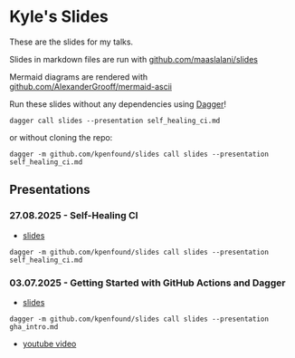 # Kyle's Slides

These are the slides for my talks.

Slides in markdown files are run with [github.com/maaslalani/slides](https://github.com/maaslalani/slides)

Mermaid diagrams are rendered with [github.com/AlexanderGrooff/mermaid-ascii](https://github.com/AlexanderGrooff/mermaid-ascii)

Run these slides without any dependencies using [Dagger](https://dagger.io)!

```
dagger call slides --presentation self_healing_ci.md
```

or without cloning the repo:

```
dagger -m github.com/kpenfound/slides call slides --presentation self_healing_ci.md
```

## Presentations

### 27.08.2025 - Self-Healing CI

- [slides](./self_healing_ci.md)

```
dagger -m github.com/kpenfound/slides call slides --presentation self_healing_ci.md
```

### 03.07.2025 - Getting Started with GitHub Actions and Dagger

- [slides](./gha_intro.md)

```
dagger -m github.com/kpenfound/slides call slides --presentation gha_intro.md
```

- [youtube video](https://www.youtube.com/watch?v=Ahg-3_Ok-rY)

